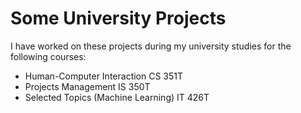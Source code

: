 # Some University Projects

 I have worked on these projects during my university studies for the following courses:

- Human-Computer Interaction CS 351T
- Projects Management IS 350T
- Selected Topics (Machine Learning) IT 426T
